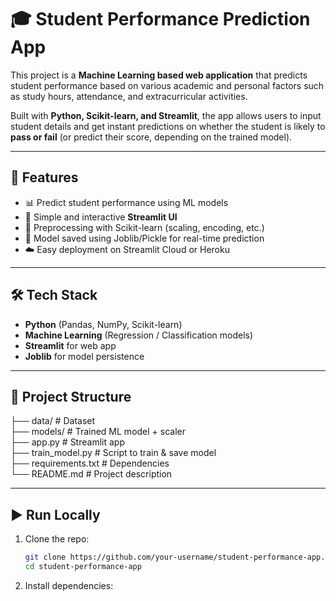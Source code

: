 # 🎓 Student Performance Prediction App  

This project is a **Machine Learning based web application** that predicts student performance based on various academic and personal factors such as study hours, attendance, and extracurricular activities.  

Built with **Python, Scikit-learn, and Streamlit**, the app allows users to input student details and get instant predictions on whether the student is likely to **pass or fail** (or predict their score, depending on the trained model).  

---

## 🚀 Features
- 📊 Predict student performance using ML models  
- 📝 Simple and interactive **Streamlit UI**  
- 🔧 Preprocessing with Scikit-learn (scaling, encoding, etc.)  
- 💾 Model saved using Joblib/Pickle for real-time prediction  
- ☁️ Easy deployment on Streamlit Cloud or Heroku  

---

## 🛠️ Tech Stack
- **Python** (Pandas, NumPy, Scikit-learn)  
- **Machine Learning** (Regression / Classification models)  
- **Streamlit** for web app  
- **Joblib** for model persistence  

---

## 📂 Project Structure<br>
├── data/                 # Dataset<br>
├── models/               # Trained ML model + scaler<br>
├── app.py                # Streamlit app<br>
├── train_model.py        # Script to train & save model<br>
├── requirements.txt      # Dependencies<br>
└── README.md             # Project description<br>


---

## ▶️ Run Locally
1. Clone the repo:
   ```bash
   git clone https://github.com/your-username/student-performance-app.git
   cd student-performance-app
2. Install dependencies:
